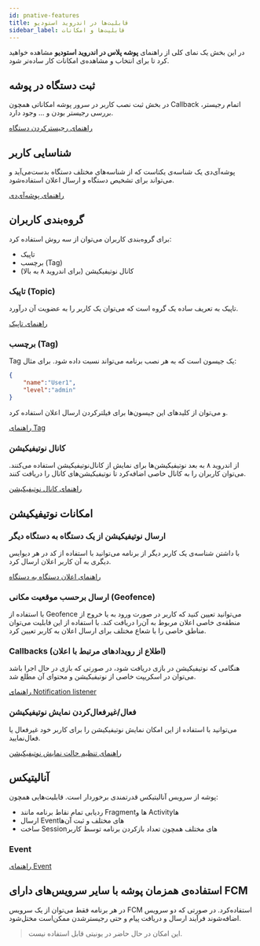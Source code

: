 ```yaml
---
id: pnative-features
title: قابلیت‌ها در اندروید استودیو
sidebar_label: قابلیت‌ها و امکانات
---
```


در این بخش یک نمای کلی از راهنمای **پوشه پلاس در اندروید استودیو** مشاهده خواهید کرد تا برای انتخاب و مشاهده‌ی امکانات کار ساده‌تر شود.

## ثبت دستگاه در پوشه

در بخش ثبت نصب کاربر در سرور پوشه امکاناتی همچون Callback اتمام رجیستر، بررسی رجیستر بودن و ... وجود دارد.

[راهنمای رجیسترکردن دستگاه](/docs/plus/unity/punity-reg)


## شناسایی کاربر

پوشه‌آی‌دی یک شناسه‌ی یکتاست که از شناسه‌های مختلف دستگاه بدست‌می‌آید و می‌تواند برای تشخیص دستگاه و ارسال اعلان استفاده‌شود.

[راهنمای پوشه‌آی‌دی](/docs/plus/unity/punity-id)

## گروه‌بندی کاربران

برای گروه‌بندی کاربران می‌توان از سه روش استفاده کرد:
- تاپیک
- برچسب (Tag)
- کانال نوتیفیکیشن (برای اندروید ۸ به بالا)


### تاپیک (Topic)

تاپیک به تعریف ساده یک گروه است که می‌توان یک کاربر را به عضویت آن درآورد.

[راهنمای تاپیک](/docs/plus/unity/punity-topic)

### برچسب (Tag)

Tag یک جیسون است که به هر نصب برنامه می‌تواند نسبت داده شود. برای مثال:

```json
{
    "name":"User1",
    "level":"admin"
}
```

و می‌توان از کلید‌های این جیسون‌ها برای فیلترکردن ارسال اعلان استفاده کرد.

[راهنمای Tag](/docs/plus/unity/punity-tag)


### کانال نوتیفیکیشن

از اندروید ۸ به بعد نوتیفیکیشن‌ها برای نمایش از کانال‌نوتیفیکیشن استفاده می‌کنند. می‌توان کاربران را به کانال خاصی اضافه‌کرد تا نوتیفیکیشن‌های کانال را دریافت کنند.

[راهنمای کانال نوتیفیکیشن](/docs/plus/unity/punity-channel)

## امکانات نوتیفیکیشن

### ارسال نوتیفیکیشن از یک دستگاه به دستگاه دیگر

با داشتن شناسه‌ی یک کاربر دیگر از برنامه می‌توانید با استفاده از کد در هر دیوایس دیگری به آن کاربر اعلان ارسال کرد.

[راهنمای اعلان دستگاه به دستگاه](/docs/plus/unity/punity-d2d)



### ارسال برحسب موقعیت مکانی (Geofence)

با استفاده از Geofence می‌توانید تعیین کنید که کاربر در صورت ورود به یا خروج از منطقه‌ی خاصی اعلان مربوط به آن‌را دریافت کند. با استفاده از این فابلیت می‌توان مناطق خاصی را با شعاع مختلف برای ارسال اعلان به کاربر تعیین کرد.

### Callbacks (اطلاع از رویدادهای مرتبط با اعلان‌)

هنگامی که نوتیفیکیشن در بازی دریافت شود، در صورتی که بازی در حال اجرا باشد می‌توان در اسکریپت خاصی از نوتیفیکیشن و محتوای آن مطلع شد.

[راهنمای Notification listener](/docs/plus/unity/punity-listener)

### فعال/غیرفعال‌کردن نمایش نوتیفیکیشن
می‌توانید با استفاده از این امکان نمایش نوتیفیکیشن را برای کاربر خود غیرفعال یا فعال‌نمایید.

[راهنمای تنظیم حالت نمایش نوتیفیکیشن](/docs/plus/unity/punity-disable)

## آنالیتیکس

پوشه از سرویس آنالیتیکس قدرتمندی برخوردار است. قابلیت‌هایی همچون:

- ردیابی تمام نقاط برنامه مانند Fragmentها و Activityها
- ارسال Eventهای مختلف و ثبت آن‌ها
- ساخت Sessionهای مختلف همچون تعداد بازکردن برنامه توسط کاربر

### Event

[راهنمای Event](/docs/plus/unity/punity-events)

## استفاده‌ی همزمان پوشه با سایر سرویس‌های دارای FCM

در هر برنامه فقط می‌توان از یک سرویس FCM استفاده‌کرد. در صورتی که دو سرویس اضافه‌شوند فرآیند ارسال و دریافت پیام و حتی رجیسترشدن ممکن‌است مختل‌شود.

> این امکان در حال حاضر در یونیتی قابل استفاده نیست.